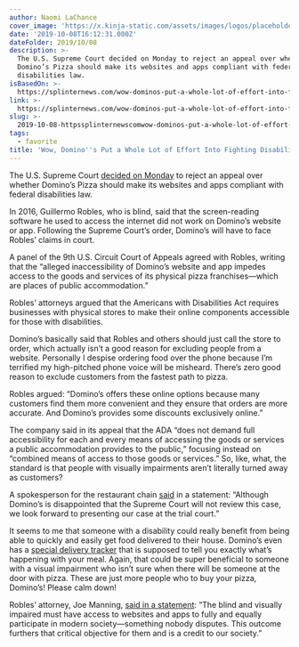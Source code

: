 ```yaml
---
author: Naomi LaChance
cover_image: 'https://x.kinja-static.com/assets/images/logos/placeholders/splinter.png'
date: '2019-10-08T16:12:31.000Z'
dateFolder: 2019/10/08
description: >-
  The U.S. Supreme Court decided on Monday to reject an appeal over whether
  Domino’s Pizza should make its websites and apps compliant with federal
  disabilities law.
isBasedOn: >-
  https://splinternews.com/wow-dominos-put-a-whole-lot-of-effort-into-fighting-di-1838861387
link: >-
  https://splinternews.com/wow-dominos-put-a-whole-lot-of-effort-into-fighting-di-1838861387
slug: >-
  2019-10-08-httpssplinternewscomwow-dominos-put-a-whole-lot-of-effort-into-fighting-di-1838861387
tags:
  - favorite
title: 'Wow, Domino''s Put a Whole Lot of Effort Into Fighting Disability Rights'
---
```

<p>The U.S. Supreme Court <a data-ga='[["Embedded Url","External link","https://www.bloomberg.com/news/articles/2019-10-07/domino-s-rejected-by-supreme-court-on-blind-man-s-website-suit",{"metric25":1}]]' href="https://www.bloomberg.com/news/articles/2019-10-07/domino-s-rejected-by-supreme-court-on-blind-man-s-website-suit">decided on Monday</a> to reject an appeal over whether Domino’s Pizza should make its websites and apps compliant with federal disabilities law.</p>
<p>In 2016, Guillermo Robles, who is blind, said that the screen-reading software he used to access the internet did not work on Domino’s website or app. Following the Supreme Court’s order, Domino’s will have to face Robles’ claims in court.</p>
<p>A panel of the 9th U.S. Circuit Court of Appeals agreed with Robles, writing that the “alleged inaccessibility of Domino’s website and app impedes access to the goods and services of its physical pizza franchises—which are places of public accommodation.”</p>
<p>Robles’ attorneys argued that the Americans with Disabilities Act requires businesses with physical stores to make their online components accessible for those with disabilities.</p>
<p>Domino’s basically said that Robles and others should just call the store to order, which actually isn’t a good reason for excluding people from a website. Personally I despise ordering food over the phone because I’m terrified my high-pitched phone voice will be misheard. There’s zero good reason to exclude customers from the fastest path to pizza.</p>
<p>Robles argued: “Domino’s offers these online options because many customers find them more convenient and they ensure that orders are more accurate. And Domino’s provides some discounts exclusively online.”</p>
<p>The company said in its appeal that the ADA “does not demand full accessibility for each and every means of accessing the goods or services a public accommodation provides to the public,” focusing instead on “combined means of access to those goods or services.” So, like, what, the standard is that people with visually impairments aren’t literally turned away as customers?</p>
<p>A spokesperson for the restaurant chain <a data-ga='[["Embedded Url","External link","https://slate.com/technology/2019/10/the-supreme-court-denies-dominos-petition-on-a-disability-lawsuit.html",{"metric25":1}]]' href="https://slate.com/technology/2019/10/the-supreme-court-denies-dominos-petition-on-a-disability-lawsuit.html">said</a> in a statement: “Although Domino’s is disappointed that the Supreme Court will not review this case, we look forward to presenting our case at the trial court.”</p>
<p>It seems to me that someone with a disability could really benefit from being able to quickly and easily get food delivered to their house. Domino’s even has a <a data-ga='[["Embedded Url","External link","https://www.dominos.com/en/pages/tracker/#!/track/order/",{"metric25":1}]]' href="https://www.dominos.com/en/pages/tracker/#!/track/order/">special delivery tracker</a> that is supposed to tell you exactly what’s happening with your meal. Again, that could be super beneficial to someone with a visual impairment who isn’t sure when there will be someone at the door with pizza. These are just more people who to buy your pizza, Domino’s! Please calm down!</p>
<p>Robles’ attorney, Joe Manning, <a data-ga='[["Embedded Url","External link","https://www.cnbc.com/2019/10/07/dominos-supreme-court.html",{"metric25":1}]]' href="https://www.cnbc.com/2019/10/07/dominos-supreme-court.html">said in a statement</a>: “The blind and visually impaired must have access to websites and apps to fully and equally participate in modern society—something nobody disputes. This outcome furthers that critical objective for them and is a credit to our society.”</p>

